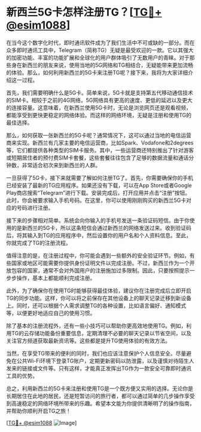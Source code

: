 # 新西兰5G卡怎样注册TG？[[TG💪+ @esim1088](https://t.me/s/esim1088)]

在当今这个数字化时代，即时通讯软件成为了我们生活中不可或缺的一部分。而在众多即时通讯工具中，Telegram（简称TG）无疑是最受欢迎的一款。它以其强大的加密功能、丰富的功能扩展和全球化的用户群体吸引了无数用户的青睐。对于那些身在新西兰的朋友来说，使用当地的5G网络和TG相结合，无疑能带来更加流畅的体验。那么，如何利用新西兰的5G卡来注册TG呢？接下来，我将为大家详细介绍这一过程。

首先，我们需要明确什么是5G卡。简单来说，5G卡就是支持第五代移动通信技术的SIM卡。相较于之前的4G网络，5G网络具有更高的速度、更低的延迟以及更大的连接容量。这意味着，在新西兰使用5G卡时，无论是浏览网页还是观看视频，都能享受到更快更稳定的网络体验。而这样的网络环境，无疑是注册和使用TG的最佳选择。

那么，如何获取一张新西兰的5G卡呢？通常情况下，这可以通过当地的电信运营商来实现。新西兰有几家主要的电信运营商，比如Spark、Vodafone和2degrees等，它们都提供各种类型的SIM卡服务。其中，一些运营商还特别推出了针对游客或短期居住者的预付费SIM卡套餐，这些套餐往往包含了足够的数据流量和通话分钟数，非常适合初次来到新西兰的人群。

一旦获得了5G卡，接下来就需要了解如何注册TG了。首先，你需要确保你的手机已经安装了最新的TG应用程序。如果还没有下载，可以在App Store或者Google Play商店搜索“Telegram”进行下载。安装完成后，打开应用并点击“注册”按钮。此时，你会被要求输入手机号码。在这里，你可以使用刚刚购买的新西兰5G卡对应的号码进行注册。

接下来的步骤相对简单。系统会向你输入的手机号发送一条验证码短信。由于你使用的是新西兰的5G卡，所以这条短信会通过新西兰的网络发送过来。收到验证码后，将其输入到TG的应用程序中，然后设置你的用户名和个人资料信息。至此，你就完成了TG的注册流程。

值得注意的是，在注册过程中，你可能会遇到一些额外的安全验证环节。例如，有些国家或地区可能需要你提供身份证明文件以完成注册。不过，新西兰作为一个开放包容的国家，通常不会对外国用户的注册施加过多限制。因此，只要按照提示一步步操作，基本上都能顺利完成注册。

此外，为了确保你在使用TG时能够获得最佳体验，建议你在注册完成后立即开启TG的同步功能。这样，你可以将之前保存在其他设备上的聊天记录迁移到新设备上。同时，还可以根据个人需求调整TG的各种设置，比如语言偏好、通知模式等，以便更好地适应自己的使用习惯。

除了基本的注册流程外，还有一些小技巧可以帮助你更高效地使用TG。例如，利用TG的云存储功能备份重要信息，定期清理不必要的聊天记录以节省空间，以及关注官方频道获取最新资讯等。这些都是提升TG使用体验的有效方法。

当然，在享受TG带来的便利的同时，我们也应该注意保护个人信息安全。尽量避免在公共Wi-Fi环境下登录TG账户，定期更新密码以防泄露，以及谨慎对待陌生人发来的链接或文件等。只有这样，才能真正发挥出TG作为一款安全可靠即时通讯工具的优势。

总之，利用新西兰的5G卡来注册和使用TG是一个既方便又实用的选择。无论你是长期居住在此地的居民，还是短暂访问的旅行者，都可以通过简单的几步操作享受到高速稳定的网络环境所带来的乐趣。希望本文能为你提供清晰明了的操作指南，并帮助你顺利开启TG之旅！

[[TG💪+ @esim1088](https://t.me/s/esim1088) ![Image](https://i.postimg.cc/4NQfJmqS/Snipaste-2025-05-13-00-14-12.png)]